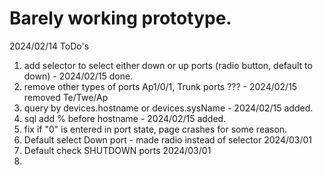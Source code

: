# Barely working prototype.
2024/02/14
ToDo's
1. add selector to select either down or up ports (radio button, default to down) - 2024/02/15 done.
2. remove other types of ports Ap1/0/1, Trunk ports ??? - 2024/02/15 removed Te/Twe/Ap
3. query by devices.hostname or devices.sysName - 2024/02/15 added.
4. sql add % before hostname - 2024/02/15 added.
5. fix if "0" is entered in port state, page crashes for some reason.
6. Default select Down port - made radio instead of selector 2024/03/01
7. Default check SHUTDOWN ports 2024/03/01
8. 
